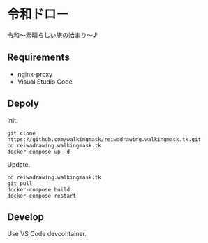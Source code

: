 # 令和ドロー

令和〜素晴らしい旅の始まり〜♪


## Requirements

* nginx-proxy
* Visual Studio Code


## Depoly

Init.

```
git clone https://github.com/walkingmask/reiwadrawing.walkingmask.tk.git
cd reiwadrawing.walkingmask.tk
docker-compose up -d
```

Update.

```
cd reiwadrawing.walkingmask.tk
git pull
docker-compose build
docker-compose restart
```


## Develop

Use VS Code devcontainer.
